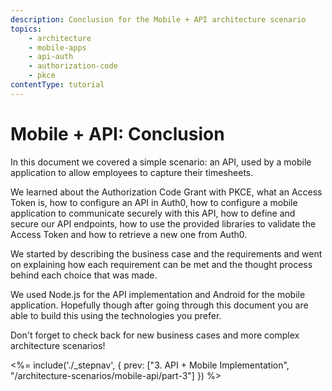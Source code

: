 ```yaml
---
description: Conclusion for the Mobile + API architecture scenario
topics:
    - architecture
    - mobile-apps
    - api-auth
    - authorization-code
    - pkce
contentType: tutorial
---
```


# Mobile + API: Conclusion

In this document we covered a simple scenario: an API, used by a mobile application to allow employees to capture their timesheets.

We learned about the Authorization Code Grant with PKCE, what an Access Token is, how to configure an API in Auth0, how to configure a mobile application to communicate securely with this API, how to define and secure our API endpoints, how to use the provided libraries to validate the Access Token and how to retrieve a new one from Auth0.

We started by describing the business case and the requirements and went on explaining how each requirement can be met and the thought process behind each choice that was made.

We used Node.js for the API implementation and Android for the mobile application. Hopefully though after going through this document you are able to build this using the technologies you prefer.

Don't forget to check back for new business cases and more complex architecture scenarios!

<%= include('./_stepnav', {
 prev: ["3. API + Mobile Implementation", "/architecture-scenarios/mobile-api/part-3"]
}) %>
